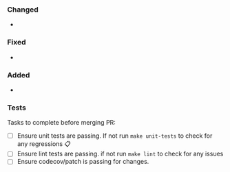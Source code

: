 ### Changed
-

### Fixed
-

### Added
- 

### Tests
Tasks to complete before merging PR:
- [ ]  Ensure unit tests are passing. If not run `make unit-tests` to check for any regressions :clipboard:
- [ ]  Ensure lint tests are passing. if not run `make lint` to check for any issues
- [ ]  Ensure codecov/patch is passing for changes.